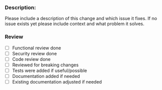### Description:

Please include a description of this change and which issue it fixes. If no issue exists yet please include context and what problem it solves.

### Review

* [ ] Functional review done
* [ ] Security review done
* [ ] Code review done
* [ ] Reviewed for breaking changes
* [ ] Tests were added if useful/possible
* [ ] Documentation added if needed
* [ ] Existing documentation adjusted if needed
